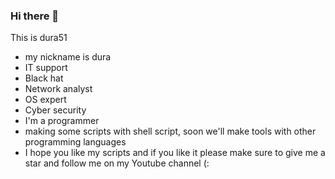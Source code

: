 ### Hi there 👋
This is dura51 
* my nickname is dura
* IT support
* Black hat 
* Network analyst
* OS expert
* Cyber security
* I'm a programmer
* making some scripts with shell script, soon we'll make tools with other programming languages
* I hope you like my scripts and if you like it please make sure to give me a star and follow me on my Youtube channel (:
